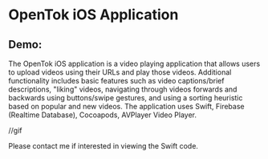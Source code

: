 # OpenTok iOS Application
## Demo: 
The OpenTok iOS application is a video playing application that allows users to upload videos using their URLs and play those videos. Additional functionality includes basic features such as video captions/brief descriptions, "liking" videos, navigating through videos forwards and backwards using buttons/swipe gestures, and using a sorting heuristic based on popular and new videos. The application uses Swift, Firebase (Realtime Database), Cocoapods, AVPlayer Video Player.

//gif

Please contact me if interested in viewing the Swift code.

